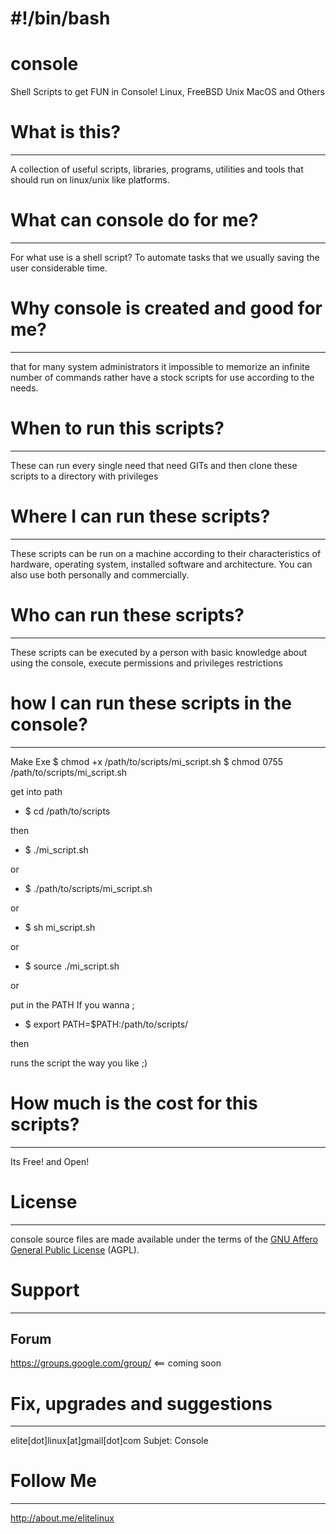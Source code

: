 # #!/bin/bash
console
=======

Shell Scripts to get FUN in Console! Linux, FreeBSD Unix MacOS and Others

What is this?
=======
-----

A collection of useful scripts, libraries, programs, utilities and tools that should run on linux/unix like platforms.

What can console do for me?
=======
-----
For what use is a shell script? To automate tasks that we usually saving the user considerable time.

Why console is created and good for me?
=======
-----
that for many system administrators it impossible to memorize an infinite number of commands rather have a stock scripts for use according to the needs.

When to run this scripts?
=======
-----
These can run every single need that need GITs and then clone these scripts to a directory with privileges

Where I can run these scripts?
=======
-----
These scripts can be run on a machine according to their characteristics of hardware, operating system, installed software and architecture. You can also use both personally and commercially.

Who can run these scripts?
=======
-----
These scripts can be executed by a person with basic knowledge about using the console, execute permissions and privileges restrictions

how I can run these scripts in the console?
=======
-----

Make Exe
$ chmod +x /path/to/scripts/mi_script.sh
$ chmod 0755 /path/to/scripts/mi_script.sh

get into path
* $ cd /path/to/scripts

then

* $ ./mi_script.sh

or 

* $ ./path/to/scripts/mi_script.sh

or 

* $ sh mi_script.sh

or 

* $ source ./mi_script.sh

or 

put in the PATH If you wanna ;

* $ export PATH=$PATH:/path/to/scripts/

then

runs the script the way you like ;)


How much is the cost for this scripts?
=======
-----
Its Free! and Open!

License
=======
-----

console source files are made available under the terms of the [GNU Affero General Public License](http://www.gnu.org/licenses/agpl-3.0.html) (AGPL).

Support
=======
-----

Forum
-----

https://groups.google.com/group/ <== coming soon


Fix, upgrades and suggestions
=======
-----
elite[dot]linux[at]gmail[dot]com
Subjet: Console


Follow Me
=======
-----
http://about.me/elitelinux

